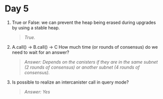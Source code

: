 # **Day 5**

1. True or False: we can prevent the heap being erased during upgrades by using a stable heap.<br>  
   >*True.*<br>

2. A.call() -> B.call() -> C How much time (or rounds of consensus) do we need to wait for an answer?<br>
  
   >*Answer: Depends on the canisters if they are in the same subnet (2 rounds of consensus) or another subnet (4 rounds of consensus).*<br>
   
3. Is possible to realize an intercanister call in query mode?
   >*Answer: Yes*<br>

